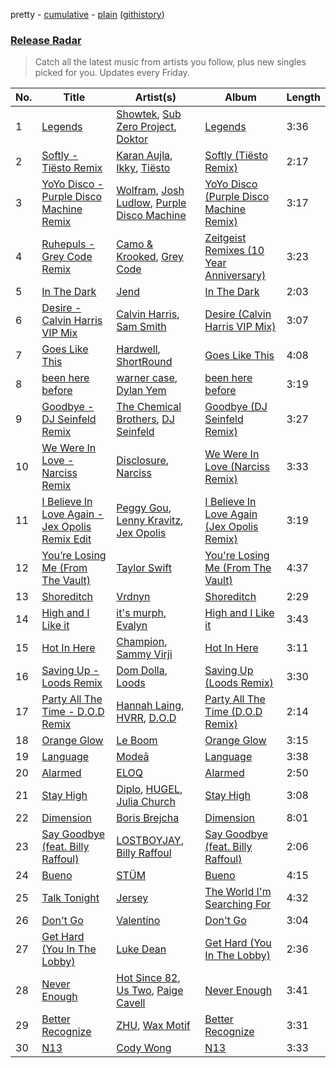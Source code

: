 pretty - [cumulative](/playlists/cumulative/Release%20Radar.md) - [plain](/playlists/plain/37i9dQZEVXbsudmxBFKW7G) ([githistory](https://github.githistory.xyz/vitokorn/spotify-playlist-archive/blob/master/playlists/plain/37i9dQZEVXbsudmxBFKW7G))

### [Release Radar](https://open.spotify.com/playlist/37i9dQZEVXbsudmxBFKW7G)

> Catch all the latest music from artists you follow, plus new singles picked for you. Updates every Friday.

| No. | Title | Artist(s) | Album | Length |
|---|---|---|---|---|
| 1 | [Legends](https://open.spotify.com/track/54cwQJs1IBsp7uFAJB0aGK) | [Showtek](https://open.spotify.com/artist/3gk0OYeLFWYupGFRHqLSR7), [Sub Zero Project](https://open.spotify.com/artist/4f0OXMMSxr0r8Ztx6CdpAl), [Doktor](https://open.spotify.com/artist/39Oq22GIYJKzgCbCDbOnRl) | [Legends](https://open.spotify.com/album/0l4G9jBMrdIXWPdRGzWMji) | 3:36 |
| 2 | [Softly - Tiësto Remix](https://open.spotify.com/track/58X8RJOiEXA1bkgUMPScXz) | [Karan Aujla](https://open.spotify.com/artist/6DARBhWbfcS9E4yJzcliqQ), [Ikky](https://open.spotify.com/artist/3nqS8jzqmsPKFJTp0BOIel), [Tiësto](https://open.spotify.com/artist/2o5jDhtHVPhrJdv3cEQ99Z) | [Softly (Tiësto Remix)](https://open.spotify.com/album/3SE4pGhmsIgaElY5I1OOMa) | 2:17 |
| 3 | [YoYo Disco - Purple Disco Machine Remix](https://open.spotify.com/track/6Vu17xDve7915qFNPk2Wgm) | [Wolfram](https://open.spotify.com/artist/1oBQPdm35NiPSEWIx8Yl24), [Josh Ludlow](https://open.spotify.com/artist/1LphufDWflOQPlEPW2oruD), [Purple Disco Machine](https://open.spotify.com/artist/2WBJQGf1bT1kxuoqziH5g4) | [YoYo Disco (Purple Disco Machine Remix)](https://open.spotify.com/album/0tDc609bhacST4RuXKBzxV) | 3:17 |
| 4 | [Ruhepuls - Grey Code Remix](https://open.spotify.com/track/7DEMAdPj6e1O8CFB5FVDWt) | [Camo & Krooked](https://open.spotify.com/artist/2N8IPNZTiNo3nj4mreOlHU), [Grey Code](https://open.spotify.com/artist/7KzRXWiO7ggx1pbXccMSTm) | [Zeitgeist Remixes (10 Year Anniversary)](https://open.spotify.com/album/4C7CcFWhjBI3EImyYjUUsi) | 3:23 |
| 5 | [In The Dark](https://open.spotify.com/track/1i60PgQlMF9Qgw3Xs4ebPt) | [Jend](https://open.spotify.com/artist/56WlN4e9YbaEI8KdXaFgTN) | [In The Dark](https://open.spotify.com/album/3dXVKfNIhqCBAyancW1yMn) | 2:03 |
| 6 | [Desire - Calvin Harris VIP Mix](https://open.spotify.com/track/6r9VRGD1Z1L2D4SqcKyT9T) | [Calvin Harris](https://open.spotify.com/artist/7CajNmpbOovFoOoasH2HaY), [Sam Smith](https://open.spotify.com/artist/2wY79sveU1sp5g7SokKOiI) | [Desire (Calvin Harris VIP Mix)](https://open.spotify.com/album/3W3XHg9SpjWqrNCaML3baE) | 3:07 |
| 7 | [Goes Like This](https://open.spotify.com/track/7t1rB0I5QZFhCtPAwOuqqc) | [Hardwell](https://open.spotify.com/artist/6BrvowZBreEkXzJQMpL174), [ShortRound](https://open.spotify.com/artist/1ujyB2Dmn2EFyVmjDBjGGK) | [Goes Like This](https://open.spotify.com/album/2V8yiW5TVx3u3tGwqlLwlX) | 4:08 |
| 8 | [been here before](https://open.spotify.com/track/5LwAKCJlEo30A3DcObcRgW) | [warner case](https://open.spotify.com/artist/106OuakzOxxbXTuigEEf01), [Dylan Yem](https://open.spotify.com/artist/40a0aZCzsqU7fIi6nmoZrs) | [been here before](https://open.spotify.com/album/67vURYRTpK2n6hKtcq31nG) | 3:19 |
| 9 | [Goodbye - DJ Seinfeld Remix](https://open.spotify.com/track/1G6yMiZEf1A3HzpjekA6RZ) | [The Chemical Brothers](https://open.spotify.com/artist/1GhPHrq36VKCY3ucVaZCfo), [DJ Seinfeld](https://open.spotify.com/artist/37YzpfBeFju8QRZ3g0Ha1Q) | [Goodbye (DJ Seinfeld Remix)](https://open.spotify.com/album/1d4OoBwqA4Ll4lKlO9kYdq) | 3:27 |
| 10 | [We Were In Love - Narciss Remix](https://open.spotify.com/track/4SqIAZdRaaDMEbz1UDSSmo) | [Disclosure](https://open.spotify.com/artist/6nS5roXSAGhTGr34W6n7Et), [Narciss](https://open.spotify.com/artist/7jEmLGxzh2RuOwdj96tlyL) | [We Were In Love (Narciss Remix)](https://open.spotify.com/album/5BxbTfPG4eF6qpZ4HsN6Mb) | 3:33 |
| 11 | [I Believe In Love Again - Jex Opolis Remix Edit](https://open.spotify.com/track/17t5Ba4T5CEYw2WG2clNeu) | [Peggy Gou](https://open.spotify.com/artist/2mLA48B366zkELXYx7hcDN), [Lenny Kravitz](https://open.spotify.com/artist/5gznATMVO85ZcLTkE9ULU7), [Jex Opolis](https://open.spotify.com/artist/6LKEDpmHSbVFGyL2OW0ZbQ) | [I Believe In Love Again (Jex Opolis Remix)](https://open.spotify.com/album/5HRtN5JcxONyY8WlvayG2g) | 3:19 |
| 12 | [You’re Losing Me (From The Vault)](https://open.spotify.com/track/3CWq0pAKKTWb0K4yiglDc4) | [Taylor Swift](https://open.spotify.com/artist/06HL4z0CvFAxyc27GXpf02) | [You're Losing Me (From The Vault)](https://open.spotify.com/album/5q3jthpn2h59P7pe2gmAl7) | 4:37 |
| 13 | [Shoreditch](https://open.spotify.com/track/6DtWaLBRRPnHbDBVjnls9W) | [Vrdnyn](https://open.spotify.com/artist/6Gq2D2UOJNriDLfSPR6Y2Y) | [Shoreditch](https://open.spotify.com/album/2UI5HpK8lRfHoVFNYqnv3N) | 2:29 |
| 14 | [High and I Like it](https://open.spotify.com/track/0FBdJP7yzvq88bG1keGgt4) | [it's murph](https://open.spotify.com/artist/3zW0xazqnHoq9QV9zBROVC), [Evalyn](https://open.spotify.com/artist/68WwJXWrpo1yVOOIZjLSeT) | [High and I Like it](https://open.spotify.com/album/3zbFfZPvh2CZIaf8E6NATL) | 3:43 |
| 15 | [Hot In Here](https://open.spotify.com/track/0jzGm5fCcbUdaiUj4hAxeM) | [Champion](https://open.spotify.com/artist/3cHya45cxGzLYIPg2LRCCR), [Sammy Virji](https://open.spotify.com/artist/1GuqTQbuixFHD6eBkFwVcb) | [Hot In Here](https://open.spotify.com/album/02oLtxGI6xxN68iVnnDR6W) | 3:11 |
| 16 | [Saving Up - Loods Remix](https://open.spotify.com/track/16BIjTqG2R5PV2BrMOjU3y) | [Dom Dolla](https://open.spotify.com/artist/205i7E8fNVfojowcQSfK9m), [Loods](https://open.spotify.com/artist/1uF7AFfGahplhiaHEy9NNl) | [Saving Up (Loods Remix)](https://open.spotify.com/album/4dQRmXBtksya2s35MxRxNF) | 3:30 |
| 17 | [Party All The Time - D.O.D Remix](https://open.spotify.com/track/5JBtawmFkJ1Qs9Fzrdgkxt) | [Hannah Laing](https://open.spotify.com/artist/1QEd635szhierW6gzRiS1o), [HVRR](https://open.spotify.com/artist/3F3QWH7UilOE5tiKzAzgde), [D.O.D](https://open.spotify.com/artist/0Cs47vvRsPgEfliBU9KDiB) | [Party All The Time (D.O.D Remix)](https://open.spotify.com/album/0ko9z0wMuLm1sDVhKYS4lg) | 2:14 |
| 18 | [Orange Glow](https://open.spotify.com/track/0jpccS5tRQYLrOQmSKXT1Z) | [Le Boom](https://open.spotify.com/artist/7MyOyVdHb3cbI7fGZuG6gp) | [Orange Glow](https://open.spotify.com/album/30PzdqCUzL3u5Fri8hZgRK) | 3:15 |
| 19 | [Language](https://open.spotify.com/track/07O910mNQA1fKyTNE6k5ZQ) | [Modeā](https://open.spotify.com/artist/6dsy10LVNALrvHyVEadrsJ) | [Language](https://open.spotify.com/album/1L3Ni94nU5hwBgu2KETmAb) | 3:38 |
| 20 | [Alarmed](https://open.spotify.com/track/7Cru8mwE5zyGkr80Bnp8qs) | [ELOQ](https://open.spotify.com/artist/36mHwYa65L0WZbAXY2iSGw) | [Alarmed](https://open.spotify.com/album/3xN2TiqefryxDMa8DYYSC7) | 2:50 |
| 21 | [Stay High](https://open.spotify.com/track/7LXimIqTYO76Utly8VFABu) | [Diplo](https://open.spotify.com/artist/5fMUXHkw8R8eOP2RNVYEZX), [HUGEL](https://open.spotify.com/artist/5PlfkPxwCpRRWQJBxCa0By), [Julia Church](https://open.spotify.com/artist/4dHGNdVhBxCJUyMk9dR727) | [Stay High](https://open.spotify.com/album/3E3JRB0gGzHuc56GB3hUPJ) | 3:08 |
| 22 | [Dimension](https://open.spotify.com/track/2kWWPlO74XtWFY0xiaFFqH) | [Boris Brejcha](https://open.spotify.com/artist/6caPJFLv1wesmM7gwK1ACy) | [Dimension](https://open.spotify.com/album/6x0CBRdU8588pZ40icfONg) | 8:01 |
| 23 | [Say Goodbye (feat. Billy Raffoul)](https://open.spotify.com/track/3IkdjPFThBcKciyAV94dYp) | [LOSTBOYJAY](https://open.spotify.com/artist/1k0BkkbwTGZGBqrNWwuucL), [Billy Raffoul](https://open.spotify.com/artist/5gw5ANPCVcxU0maLiGRzzP) | [Say Goodbye (feat. Billy Raffoul)](https://open.spotify.com/album/1oXAFYj4N52dFrMcOAKfQk) | 2:06 |
| 24 | [Bueno](https://open.spotify.com/track/2fiZFsUa2pMlHZEOvRu8KL) | [STÜM](https://open.spotify.com/artist/2voP6uZbMR9fJ49e8HE9Fd) | [Bueno](https://open.spotify.com/album/7IFuNgbybstjuIAZ90xbNZ) | 4:15 |
| 25 | [Talk Tonight](https://open.spotify.com/track/1ELp8T7arWLvK5q34Akt0r) | [Jersey](https://open.spotify.com/artist/7C4JBZtbD3cLEOufhgSHzQ) | [The World I'm Searching For](https://open.spotify.com/album/740kshLk68k7I9KSXFi8Hg) | 4:32 |
| 26 | [Don't Go](https://open.spotify.com/track/6fjbqwDAEVbwsEE2l78174) | [Valentino](https://open.spotify.com/artist/3wahfqLrbSHbC1kK8CUVz2) | [Don't Go](https://open.spotify.com/album/4bcbkIDIMdpdgz5HMYmps2) | 3:04 |
| 27 | [Get Hard (You In The Lobby)](https://open.spotify.com/track/3tUtwmznpPiEu8AkqX3Xom) | [Luke Dean](https://open.spotify.com/artist/2BhXOZ96YbOdXz8F6HVUw4) | [Get Hard (You In The Lobby)](https://open.spotify.com/album/3Py5hR3sTJG5PqCxw6TqYn) | 2:36 |
| 28 | [Never Enough](https://open.spotify.com/track/1pIugPaeYrwzjoBi8SC2ts) | [Hot Since 82](https://open.spotify.com/artist/1tRBmMtER4fGrzrt8O9VpS), [Us Two](https://open.spotify.com/artist/4zTMBc60g05ykRN18LqIlN), [Paige Cavell](https://open.spotify.com/artist/6K3xqGQiS7BLYG6llkAF24) | [Never Enough](https://open.spotify.com/album/1edREqViuExV0rrQvWxILM) | 3:41 |
| 29 | [Better Recognize](https://open.spotify.com/track/3xsBUxYfYW7NRlZRDgopvt) | [ZHU](https://open.spotify.com/artist/28j8lBWDdDSHSSt5oPlsX2), [Wax Motif](https://open.spotify.com/artist/7zm3aSdmGiOkTt0aZFSO8R) | [Better Recognize](https://open.spotify.com/album/6EmJ7wFahNJX2dUCVQs9jM) | 3:31 |
| 30 | [N13](https://open.spotify.com/track/2LXqXJX2G2CxB9WIHrgoOr) | [Cody Wong](https://open.spotify.com/artist/67JxELHA2es0ei0TSpGoSL) | [N13](https://open.spotify.com/album/643UxWaGhUvh1NtwVCxRi1) | 3:33 |
